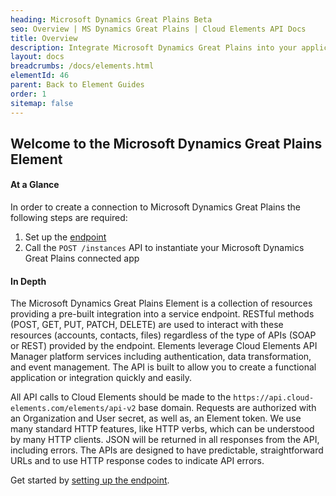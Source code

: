 ```yaml
---
heading: Microsoft Dynamics Great Plains Beta
seo: Overview | MS Dynamics Great Plains | Cloud Elements API Docs
title: Overview
description: Integrate Microsoft Dynamics Great Plains into your application via the Cloud Elements APIs.
layout: docs
breadcrumbs: /docs/elements.html
elementId: 46
parent: Back to Element Guides
order: 1
sitemap: false
---
```


## Welcome to the Microsoft Dynamics Great Plains Element


#### At a Glance

In order to create a connection to Microsoft Dynamics Great Plains the following steps are required:

1. Set up the [endpoint](greatplains-endpoint-setup.html)
2. Call the `POST /instances` API to instantiate your Microsoft Dynamics Great Plains connected app

#### In Depth

The Microsoft Dynamics Great Plains Element is a collection of resources providing a pre-built integration into a service endpoint. RESTful methods (POST, GET, PUT, PATCH, DELETE) are used to interact with these resources (accounts, contacts, files) regardless of the type of APIs (SOAP or REST) provided by the endpoint. Elements leverage Cloud Elements API Manager platform services including authentication, data transformation, and event management.  The API is built to allow you to create a functional application or integration quickly and easily.

All API calls to Cloud Elements should be made to the `https://api.cloud-elements.com/elements/api-v2` base domain. Requests are authorized with an Organization and User secret, as well as, an Element token.  We use many standard HTTP features, like HTTP verbs, which can be understood by many HTTP clients. JSON will be returned in all responses from the API, including errors. The APIs are designed to have predictable, straightforward URLs and to use HTTP response codes to indicate API errors.

Get started by [setting up the endpoint](greatplains-endpoint-setup.html).
